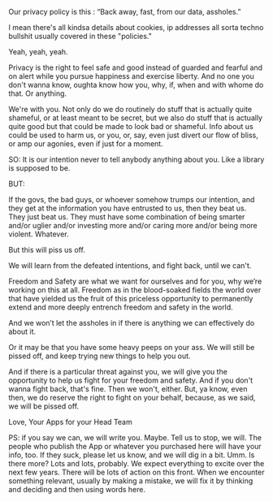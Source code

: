 Our privacy policy is this : “Back away, fast, from our data, assholes.”
 
I mean there's all kindsa details about cookies, ip addresses all sorta techno bullshit usually covered in these "policies."
 
Yeah, yeah, yeah.
 
Privacy is the right to feel safe and good instead of guarded and fearful and on alert while you pursue happiness and exercise liberty. And no one you don't wanna know, oughta know how you, why, if, when and with whome do that. Or anything.
 
We're with you. Not only do we do routinely do stuff that is actually quite shameful, or at least meant to be secret, but we also do stuff that is actually quite good but that could be made to look bad or shameful. Info about us could be used to harm us, or you, or, say, even just divert our flow of bliss, or amp our agonies, even if just for a moment. 
 
SO: It is our intention never to tell anybody anything about you.  Like a library is supposed to be.
 
BUT:
 
If the govs, the bad guys, or whoever somehow trumps our intention, and they get at the information you have entrusted to us, then they beat us. They just beat us. They must have some combination of being smarter and/or uglier and/or investing more and/or caring more and/or being more violent. Whatever.
 
But this will piss us off. 
 
We will learn from the defeated intentions, and fight back, until we can't.
 
Freedom and Safety are what we want for ourselves and for you, why we’re working on this at all. Freedom as in the blood-soaked fields the world over that have yielded us the fruit of this priceless opportunity to permanently extend and more deeply entrench freedom and safety in the world. 
 
And we won’t let the assholes in if there is anything we can effectively do about it.
 
Or it may be that you have some heavy peeps on your ass. We will still be pissed off, and keep trying new things to help you out.
 
And if there is a particular threat against you, we will give you the opportunity to help us fight for your freedom and safety. And if you don't wanna fight back, that's fine. Then we won't, either.  But, ya know, even then, we do reserve the right to fight on your behalf, because, as we said, we will be pissed off.
 
Love,
Your Apps for your Head Team
 
 
PS: if you say we can, we will write you. Maybe. Tell us to stop, we will. The people who publish the App or whatever you purchased here will have your info, too.  If they suck, please let us know, and we will dig in a bit. Umm. Is there more? Lots and lots, probably. We expect everything to excite over the next few years. There will be lots of action on this front.  When we encounter something relevant, usually by making a mistake, we will fix it by thinking and deciding and then using words here.
